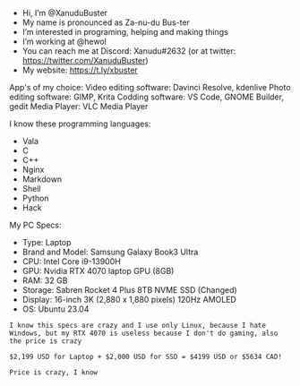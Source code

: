 - Hi, I’m @XanuduBuster
- My name is pronounced as Za-nu-du Bus-ter
- I’m interested in programing, helping and making things
- I’m working at @hewol
- You can reach me at Discord: Xanudu#2632 (or at twitter: https://twitter.com/XanuduBuster)
- My website: https://t.ly/xbuster

App's of my choice:
Video editing software: Davinci Resolve, kdenlive
Photo editing software: GIMP, Krita
Codding software: VS Code, GNOME Builder, gedit
Media Player: VLC Media Player

I know these programming languages: 
* Vala
* C
* C++
* Nginx
* Markdown
* Shell
* Python
* Hack

My PC Specs:
- Type: Laptop
- Brand and Model: Samsung Galaxy Book3 Ultra
- CPU: Intel Core i9-13900H
- GPU: Nvidia RTX 4070 laptop GPU (8GB)
- RAM: 32 GB
- Storage: Sabren Rocket 4 Plus 8TB NVME SSD (Changed)
- Display: 16-inch 3K (2,880 x 1,880 pixels) 120Hz AMOLED
- OS: Ubuntu 23.04

` I know this specs are crazy and I use only Linux, because I hate Windows, but my RTX 4070 is useless because I don't do gaming, also the price is crazy `

` $2,199 USD for Laptop + $2,000 USD for SSD = $4199 USD or $5634 CAD! `

` Price is crazy, I know `



